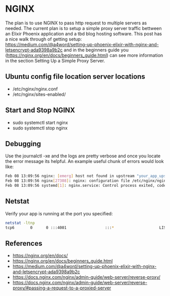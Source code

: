 # NGINX
The plan is to use NGINX to pass http request to multiple servers as needed. The current plan is to setup a simple proxy server traffic bettween an Elixir Phoenix application and a tbd blog hosting software.  This post has a nice walk through of getting setup: https://medium.com/@a4word/setting-up-phoenix-elixir-with-nginx-and-letsencrypt-ada9398a9b2c and in the beginners guide you (https://nginx.org/en/docs/beginners_guide.html) can see more information in the section Setting Up a Simple Proxy Server.

## Ubuntu config file location server locations
* /etc/nginx/nginx.conf
* /etc/nginx/sites-enabled/

## Start and Stop NGINX

* sudo systemctl start nginx
* sudo systemctl stop nginx

## Debugging

Use the journalctl -xe and the logs are pretty verbose and once you locate the error message its helpful. An example useful chunk of errors would look like:

```bash
Feb 08 13:09:56 nginx: [emerg] host not found in upstream "your_app_upstream" in /etc/nginx/sites-enabled/app.com:11
Feb 08 13:09:56 nginx[27308]: nginx: configuration file /etc/nginx/nginx.conf test failed
Feb 08 13:09:56 systemd[1]: nginx.service: Control process exited, code=exited, status=1/FAILURE
```

## Netstat
Verify your app is running at the port you specified:

```bash
netstat -ltnp
tcp6       0      0 :::4001                 :::*                    LISTEN      1869/beam.smp
```

## References
* https://nginx.org/en/docs/
* https://nginx.org/en/docs/beginners_guide.html
* https://medium.com/@a4word/setting-up-phoenix-elixir-with-nginx-and-letsencrypt-ada9398a9b2c
* https://docs.nginx.com/nginx/admin-guide/web-server/reverse-proxy/
* https://docs.nginx.com/nginx/admin-guide/web-server/reverse-proxy/#passing-a-request-to-a-proxied-server
